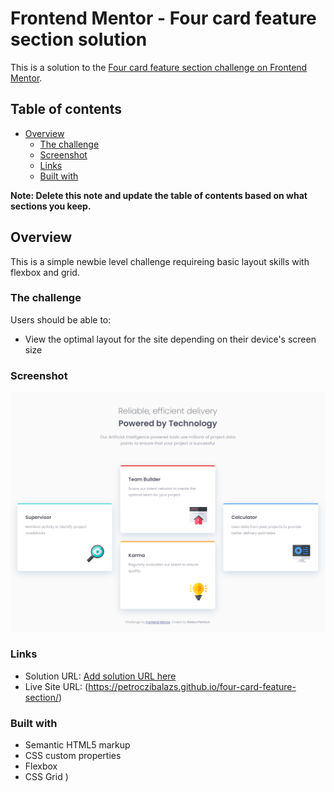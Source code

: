 # Frontend Mentor - Four card feature section solution

This is a solution to the [Four card feature section challenge on Frontend Mentor](https://www.frontendmentor.io/challenges/four-card-feature-section-weK1eFYK). 
## Table of contents

- [Overview](#overview)
  - [The challenge](#the-challenge)
  - [Screenshot](#screenshot)
  - [Links](#links)
  - [Built with](#built-with)



**Note: Delete this note and update the table of contents based on what sections you keep.**

## Overview
This is a simple newbie level challenge requireing basic layout skills with flexbox and grid.

### The challenge

Users should be able to:

- View the optimal layout for the site depending on their device's screen size

### Screenshot

![](./images/screenshot.png)


### Links

- Solution URL: [Add solution URL here](https://your-solution-url.com)
- Live Site URL: (https://petroczibalazs.github.io/four-card-feature-section/)

### Built with

- Semantic HTML5 markup
- CSS custom properties
- Flexbox
- CSS Grid
) 



